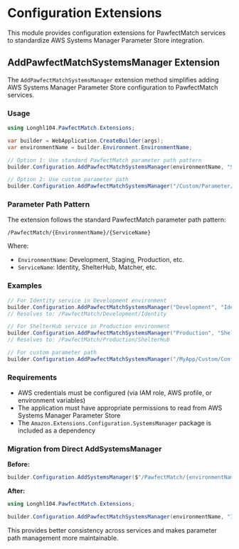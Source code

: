 # Configuration Extensions

This module provides configuration extensions for PawfectMatch services to standardize AWS Systems Manager Parameter Store integration.

## AddPawfectMatchSystemsManager Extension

The `AddPawfectMatchSystemsManager` extension method simplifies adding AWS Systems Manager Parameter Store configuration to PawfectMatch services.

### Usage

```csharp
using Longhl104.PawfectMatch.Extensions;

var builder = WebApplication.CreateBuilder(args);
var environmentName = builder.Environment.EnvironmentName;

// Option 1: Use standard PawfectMatch parameter path pattern
builder.Configuration.AddPawfectMatchSystemsManager(environmentName, "ServiceName");

// Option 2: Use custom parameter path
builder.Configuration.AddPawfectMatchSystemsManager("/Custom/Parameter/Path");
```

### Parameter Path Pattern

The extension follows the standard PawfectMatch parameter path pattern:

```text
/PawfectMatch/{EnvironmentName}/{ServiceName}
```

Where:

- `EnvironmentName`: Development, Staging, Production, etc.
- `ServiceName`: Identity, ShelterHub, Matcher, etc.

### Examples

```csharp
// For Identity service in Development environment
builder.Configuration.AddPawfectMatchSystemsManager("Development", "Identity");
// Resolves to: /PawfectMatch/Development/Identity

// For ShelterHub service in Production environment  
builder.Configuration.AddPawfectMatchSystemsManager("Production", "ShelterHub");
// Resolves to: /PawfectMatch/Production/ShelterHub

// For custom parameter path
builder.Configuration.AddPawfectMatchSystemsManager("/MyApp/Custom/Config");
```

### Requirements

- AWS credentials must be configured (via IAM role, AWS profile, or environment variables)
- The application must have appropriate permissions to read from AWS Systems Manager Parameter Store
- The `Amazon.Extensions.Configuration.SystemsManager` package is included as a dependency

### Migration from Direct AddSystemsManager

**Before:**

```csharp
builder.Configuration.AddSystemsManager($"/PawfectMatch/{environmentName}/Identity");
```

**After:**

```csharp
using Longhl104.PawfectMatch.Extensions;

builder.Configuration.AddPawfectMatchSystemsManager(environmentName, "Identity");
```

This provides better consistency across services and makes parameter path management more maintainable.
